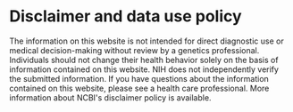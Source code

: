 # Disclaimer and data use policy

The information on this website is not intended for direct diagnostic use or medical decision-making without review by a genetics professional. Individuals should not change their health behavior solely on the basis of information contained on this website. NIH does not independently verify the submitted information. If you have questions about the information contained on this website, please see a health care professional. More information about NCBI's disclaimer policy is available.


